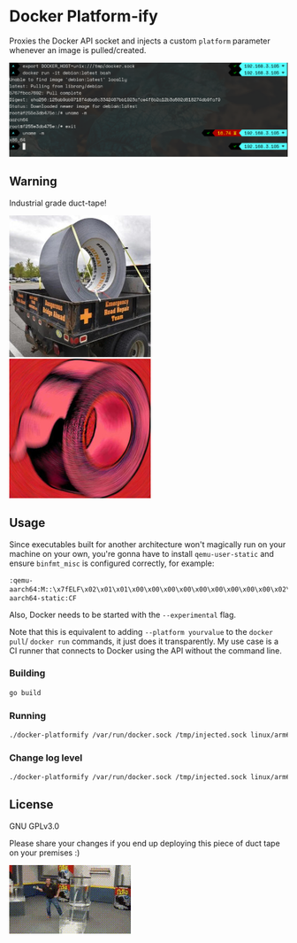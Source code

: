 # Docker Platform-ify

Proxies the Docker API socket and injects a custom `platform` parameter
whenever an image is pulled/created.

![Screenshot](img/screenshot.png)

## Warning

Industrial grade duct-tape!

![duct tape](img/ducttape1.jpg) ![duct tape](img/ducttape2.jpg)


## Usage

Since executables built for another architecture won't magically run on your
machine on your own, you're gonna have to install `qemu-user-static` and
ensure `binfmt_misc` is configured correctly, for example:

```
:qemu-aarch64:M::\x7fELF\x02\x01\x01\x00\x00\x00\x00\x00\x00\x00\x00\x00\x02\x00\xb7:\xff\xff\xff\xff\xff\xff\xff\x00\xff\xff\xff\xff\xff\xff\xff\xff\xfe\xff\xff:/usr/bin/qemu-aarch64-static:CF
```

Also, Docker needs to be started with the `--experimental` flag.

Note that this is equivalent to adding `--platform yourvalue` to the `docker pull`/
`docker run` commands, it just does it transparently. My use case is a CI runner
that connects to Docker using the API without the command line.

### Building

```bash
go build
```

### Running

```bash
./docker-platformify /var/run/docker.sock /tmp/injected.sock linux/arm64
```

### Change log level
```bash
./docker-platformify /var/run/docker.sock /tmp/injected.sock linux/arm64 DEBUG
```

## License

GNU GPLv3.0

Please share your changes if you end up deploying this piece of duct tape on
your premises :)

![gif](img/ducttape3.gif)